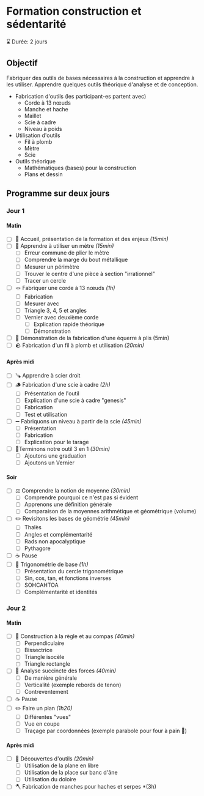 # Formation construction et sédentarité  

⌛ Durée: 2 jours

## Objectif
Fabriquer des outils de bases nécessaires à la construction et apprendre à les utiliser. Apprendre quelques outils théorique d'analyse et de conception.

- Fabrication d'outils (les participant-es partent avec)
    - Corde à 13 nœuds
    - Manche et hache
    - Maillet
    - Scie à cadre
    - Niveau à poids
- Utilisation d'outils
    - Fil à plomb
    - Mètre
    - Scie
- Outils théorique
    - Mathématiques (bases) pour la construction
    - Plans et dessin

## Programme sur deux jours
### Jour 1
#### Matin
- [ ] 👋 Accueil, présentation de la formation et des enjeux *(15min)* 
- [ ] 📏 Apprendre à utiliser un mètre *(15min)*
	- [ ]  Erreur commune de plier le mètre
	- [ ] Comprendre la marge du bout métallique 
	- [ ] Mesurer un périmètre 
	- [ ] Trouver le centre d'une pièce à section "irrationnel"
	- [ ] Tracer un cercle
- [ ] 🪢 Fabriquer une corde à 13 nœuds *(1h)*
	- [ ] Fabrication
	- [ ] Mesurer avec
	- [ ] Triangle 3, 4, 5 et angles
	- [ ] Vernier avec deuxième corde
		- [ ] Explication rapide théorique
		- [ ] Démonstration
- [ ] 📐 Démonstration de la fabrication d'une équerre à plis (5min)
- [ ] 🪨 Fabrication d'un fil à plomb et utilisation *(20min)* 

#### Après midi
- [ ] 🪚 Apprendre à scier droit
- [ ] 🪵 Fabrication d'une scie à cadre *(2h)*
	- [ ] Présentation de l'outil
	- [ ] Explication d'une scie à cadre "genesis"
	- [ ] Fabrication
	- [ ] Test et utilisation
- [ ] ➖ Fabriquons un niveau à partir de la scie *(45min)*
	- [ ] Présentation
	- [ ] Fabrication
	- [ ] Explication pour le tarage
- [ ] 🤹Terminons notre outil 3 en 1 *(30min)*
	- [ ] Ajoutons une graduation
	- [ ] Ajoutons un Vernier

#### Soir
- [ ] ⚖️ Comprendre la notion de moyenne *(30min)*
	- [ ] Comprendre pourquoi ce n'est pas si évident
	- [ ] Apprenons une définition générale
	- [ ] Comparaison de la moyennes arithmétique et géométrique (volume)
- [ ] ✏️ Revisitons les bases de géométrie *(45min)*
	- [ ] Thalès 
	- [ ] Angles et complémentarité 
	- [ ] Rads non apocalyptique 
	- [ ] Pythagore 
- [ ] ☕ Pause
- [ ] 🧮 Trigonométrie de base *(1h)*
	- [ ] Présentation du cercle trigonométrique
	- [ ] Sin, cos, tan, et fonctions inverses
	- [ ] SOHCAHTOA
	- [ ] Complémentarité et identités

### Jour 2

#### Matin
- [ ] 📏 Construction à la règle et au compas *(40min)*
	- [ ] Perpendiculaire
	- [ ] Bissectrice 
	- [ ] Triangle isocèle 
	- [ ] Triangle rectangle
- [ ] 🧐 Analyse succincte des forces  *(40min)*
	- [ ] De manière générale 
	- [ ] Verticalité (exemple rebords de tenon)
	- [ ] Contreventement
- [ ] ☕ Pause
- [ ] ✏️ Faire un plan *(1h20)*
	- [ ] Différentes "vues"
	- [ ] Vue en coupe
	- [ ] Traçage par coordonnées (exemple parabole pour four à pain 🍞)

#### Après midi
- [ ] 🧰 Découvertes d'outils *(20min)*
	- [ ] Utilisation de la plane en libre
	- [ ] Utilisation de la place sur banc d'âne 
	- [ ] Utilisation du doloire
- [ ] 🪓 Fabrication de manches pour haches et serpes *(3h)